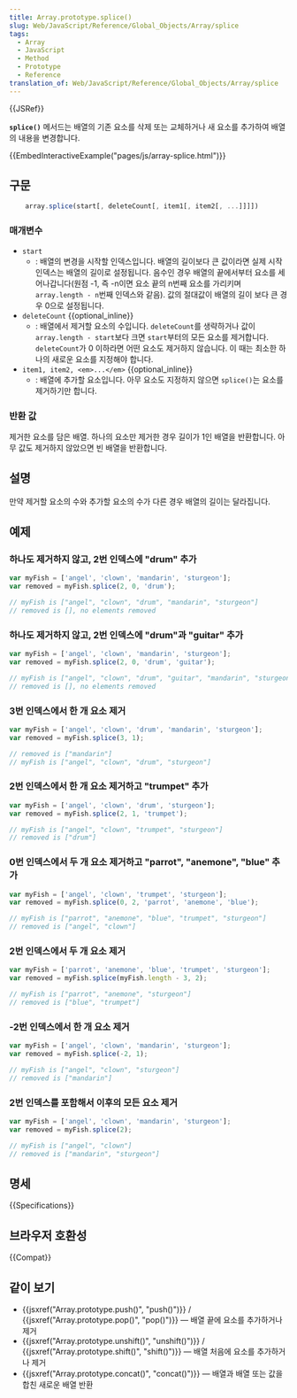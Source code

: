 ```yaml
---
title: Array.prototype.splice()
slug: Web/JavaScript/Reference/Global_Objects/Array/splice
tags:
  - Array
  - JavaScript
  - Method
  - Prototype
  - Reference
translation_of: Web/JavaScript/Reference/Global_Objects/Array/splice
---
```

{{JSRef}}

**`splice()`** 메서드는 배열의 기존 요소를 삭제 또는 교체하거나 새 요소를 추가하여 배열의 내용을 변경합니다.

{{EmbedInteractiveExample("pages/js/array-splice.html")}}

## 구문

```js
    array.splice(start[, deleteCount[, item1[, item2[, ...]]]])
```

### 매개변수

- `start`
  - : 배열의 변경을 시작할 인덱스입니다. 배열의 길이보다 큰 값이라면 실제 시작 인덱스는 배열의 길이로 설정됩니다.
    음수인 경우 배열의 끝에서부터 요소를 세어나갑니다(원점 -1, 즉 -n이면 요소 끝의 n번째 요소를 가리키며 `array.length - n`번째 인덱스와 같음). 값의 절대값이 배열의 길이 보다 큰 경우 0으로 설정됩니다.
- `deleteCount` {{optional_inline}}
  - : 배열에서 제거할 요소의 수입니다.
    `deleteCount`를 생략하거나 값이 `array.length - start`보다 크면 `start`부터의 모든 요소를 제거합니다.
    `deleteCount`가 0 이하라면 어떤 요소도 제거하지 않습니다. 이 때는 최소한 하나의 새로운 요소를 지정해야 합니다.
- `item1, item2, <em>...</em>` {{optional_inline}}
  - : 배열에 추가할 요소입니다. 아무 요소도 지정하지 않으면 `splice()`는 요소를 제거하기만 합니다.

### 반환 값

제거한 요소를 담은 배열. 하나의 요소만 제거한 경우 길이가 1인 배열을 반환합니다. 아무 값도 제거하지 않았으면 빈 배열을 반환합니다.

## 설명

만약 제거할 요소의 수와 추가할 요소의 수가 다른 경우 배열의 길이는 달라집니다.

## 예제

### 하나도 제거하지 않고, 2번 인덱스에 "drum" 추가

```js
var myFish = ['angel', 'clown', 'mandarin', 'sturgeon'];
var removed = myFish.splice(2, 0, 'drum');

// myFish is ["angel", "clown", "drum", "mandarin", "sturgeon"]
// removed is [], no elements removed
```

### 하나도 제거하지 않고, 2번 인덱스에 "drum"과 "guitar" 추가

```js
var myFish = ['angel', 'clown', 'mandarin', 'sturgeon'];
var removed = myFish.splice(2, 0, 'drum', 'guitar');

// myFish is ["angel", "clown", "drum", "guitar", "mandarin", "sturgeon"]
// removed is [], no elements removed
```

### 3번 인덱스에서 한 개 요소 제거

```js
var myFish = ['angel', 'clown', 'drum', 'mandarin', 'sturgeon'];
var removed = myFish.splice(3, 1);

// removed is ["mandarin"]
// myFish is ["angel", "clown", "drum", "sturgeon"]
```

### 2번 인덱스에서 한 개 요소 제거하고 "trumpet" 추가

```js
var myFish = ['angel', 'clown', 'drum', 'sturgeon'];
var removed = myFish.splice(2, 1, 'trumpet');

// myFish is ["angel", "clown", "trumpet", "sturgeon"]
// removed is ["drum"]
```

### 0번 인덱스에서 두 개 요소 제거하고 "parrot", "anemone", "blue" 추가

```js
var myFish = ['angel', 'clown', 'trumpet', 'sturgeon'];
var removed = myFish.splice(0, 2, 'parrot', 'anemone', 'blue');

// myFish is ["parrot", "anemone", "blue", "trumpet", "sturgeon"]
// removed is ["angel", "clown"]
```

### 2번 인덱스에서 두 개 요소 제거

```js
var myFish = ['parrot', 'anemone', 'blue', 'trumpet', 'sturgeon'];
var removed = myFish.splice(myFish.length - 3, 2);

// myFish is ["parrot", "anemone", "sturgeon"]
// removed is ["blue", "trumpet"]
```

### -2번 인덱스에서 한 개 요소 제거

```js
var myFish = ['angel', 'clown', 'mandarin', 'sturgeon'];
var removed = myFish.splice(-2, 1);

// myFish is ["angel", "clown", "sturgeon"]
// removed is ["mandarin"]
```

### 2번 인덱스를 포함해서 이후의 모든 요소 제거

```js
var myFish = ['angel', 'clown', 'mandarin', 'sturgeon'];
var removed = myFish.splice(2);

// myFish is ["angel", "clown"]
// removed is ["mandarin", "sturgeon"]
```

## 명세

{{Specifications}}

## 브라우저 호환성

{{Compat}}

## 같이 보기

- {{jsxref("Array.prototype.push()", "push()")}} / {{jsxref("Array.prototype.pop()", "pop()")}} — 배열 끝에 요소를 추가하거나 제거
- {{jsxref("Array.prototype.unshift()", "unshift()")}} / {{jsxref("Array.prototype.shift()", "shift()")}} — 배열 처음에 요소를 추가하거나 제거
- {{jsxref("Array.prototype.concat()", "concat()")}} — 배열과 배열 또는 값을 합친 새로운 배열 반환
